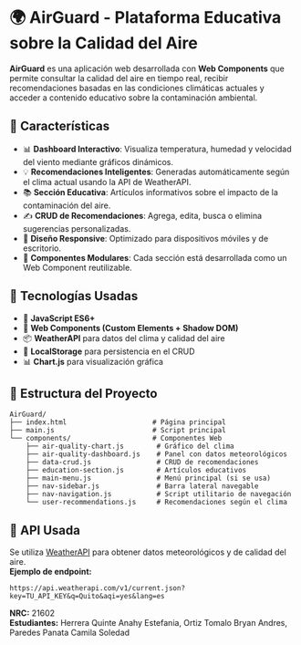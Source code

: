 # 🌍 AirGuard - Plataforma Educativa sobre la Calidad del Aire

**AirGuard** es una aplicación web desarrollada con **Web Components** que permite consultar la calidad del aire en tiempo real, recibir recomendaciones basadas en las condiciones climáticas actuales y acceder a contenido educativo sobre la contaminación ambiental.

## 🚀 Características

- 📊 **Dashboard Interactivo**: Visualiza temperatura, humedad y velocidad del viento mediante gráficos dinámicos.
- 💡 **Recomendaciones Inteligentes**: Generadas automáticamente según el clima actual usando la API de WeatherAPI.
- 📚 **Sección Educativa**: Artículos informativos sobre el impacto de la contaminación del aire.
- ✍️ **CRUD de Recomendaciones**: Agrega, edita, busca o elimina sugerencias personalizadas.
- 📱 **Diseño Responsive**: Optimizado para dispositivos móviles y de escritorio.
- 🧩 **Componentes Modulares**: Cada sección está desarrollada como un Web Component reutilizable.

## 🧰 Tecnologías Usadas

- 🔧 **JavaScript ES6+**
- 🧱 **Web Components (Custom Elements + Shadow DOM)**
- 📦 **WeatherAPI** para datos del clima y calidad del aire
- 💾 **LocalStorage** para persistencia en el CRUD
- 📊 **Chart.js** para visualización gráfica

## 📁 Estructura del Proyecto

```plaintext
AirGuard/
├── index.html                     # Página principal
├── main.js                        # Script principal
└── components/                    # Componentes Web
    ├── air-quality-chart.js        # Gráfico del clima
    ├── air-quality-dashboard.js    # Panel con datos meteorológicos
    ├── data-crud.js                # CRUD de recomendaciones
    ├── education-section.js        # Artículos educativos
    ├── main-menu.js                # Menú principal (si se usa)
    ├── nav-sidebar.js              # Barra lateral navegable
    ├── nav-navigation.js           # Script utilitario de navegación
    └── user-recommendations.js     # Recomendaciones según el clima
```

## 🔑 API Usada

Se utiliza [WeatherAPI](https://www.weatherapi.com/) para obtener datos meteorológicos y de calidad del aire.  
**Ejemplo de endpoint:**

```text
https://api.weatherapi.com/v1/current.json?key=TU_API_KEY&q=Quito&aqi=yes&lang=es
```

**NRC:** 21602  
**Estudiantes:** Herrera Quinte Anahy Estefania, Ortiz Tomalo Bryan Andres, Paredes Panata Camila Soledad

